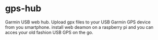 # gps-hub
Garmin USB web hub. Upload gpx files to your USB Garmin GPS device from you smartphone.
install web deamon on a raspberry pi and you can acces your old fashion USB GPS on the go.
